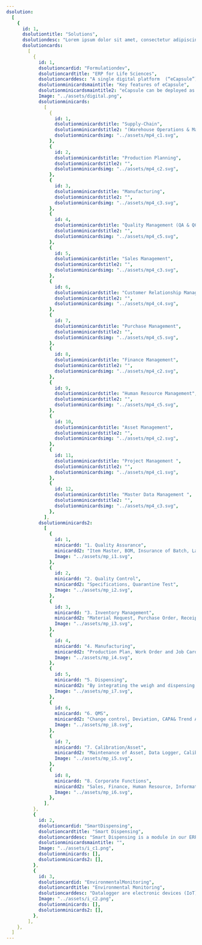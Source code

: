 ```yaml
---
dsolution:
  [
    {
      id: 1,
      dsolutiontitle: "Solutions",
      dsolutiondesc: "Lorem ipsum dolor sit amet, consectetur adipiscing elit. Nunc odio in et, lectus sit lorem id integer.",
      dsolutioncards:
        [
          {
            id: 1,
            dsolutioncardid: "Formulationdev",
            dsolutioncardtitle: "ERP for Life Sciences",
            dsolutioncarddesc: "A single digital platform  (“eCapsule”) exclusively for life sciences organizations to be efficient, consistent, and agile with their Enterprise Business Processes while staying compliant to regulatory requirements.",
            dsolutionminicardsmaintitle: "Key features of eCapsule",
            dsolutionminicardsmaintitle2: "eCapsule can be deployed as an end-to-end factory automation solution or as pointed solution to address a specific business process / departmental process",
            Image: "../assets/digital.png",
            dsolutionminicards:
              [
                {
                  id: 1,
                  dsolutionminicardstitle: "Supply-Chain",
                  dsolutionminicardstitle2: "(Warehouse Operations & Management)",
                  dsolutionminicardsimg: "../assets/mp4_c1.svg",
                },
                {
                  id: 2,
                  dsolutionminicardstitle: "Production Planning",
                  dsolutionminicardstitle2: "",
                  dsolutionminicardsimg: "../assets/mp4_c2.svg",
                },
                {
                  id: 3,
                  dsolutionminicardstitle: "Manufacturing",
                  dsolutionminicardstitle2: "",
                  dsolutionminicardsimg: "../assets/mp4_c3.svg",
                },
                {
                  id: 4,
                  dsolutionminicardstitle: "Quality Management (QA & QC)",
                  dsolutionminicardstitle2: "",
                  dsolutionminicardsimg: "../assets/mp4_c5.svg",
                },
                {
                  id: 5,
                  dsolutionminicardstitle: "Sales Management",
                  dsolutionminicardstitle2: "",
                  dsolutionminicardsimg: "../assets/mp4_c3.svg",
                },
                {
                  id: 6,
                  dsolutionminicardstitle: "Customer Relationship Management",
                  dsolutionminicardstitle2: "",
                  dsolutionminicardsimg: "../assets/mp4_c4.svg",
                },
                {
                  id: 7,
                  dsolutionminicardstitle: "Purchase Management",
                  dsolutionminicardstitle2: "",
                  dsolutionminicardsimg: "../assets/mp4_c5.svg",
                },
                {
                  id: 8,
                  dsolutionminicardstitle: "Finance Management",
                  dsolutionminicardstitle2: "",
                  dsolutionminicardsimg: "../assets/mp4_c2.svg",
                },
                {
                  id: 9,
                  dsolutionminicardstitle: "Human Resource Management",
                  dsolutionminicardstitle2: "",
                  dsolutionminicardsimg: "../assets/mp4_c5.svg",
                },
                {
                  id: 10,
                  dsolutionminicardstitle: "Asset Management",
                  dsolutionminicardstitle2: "",
                  dsolutionminicardsimg: "../assets/mp4_c2.svg",
                },
                {
                  id: 11,
                  dsolutionminicardstitle: "Project Management ",
                  dsolutionminicardstitle2: "",
                  dsolutionminicardsimg: "../assets/mp4_c1.svg",
                },
                {
                  id: 12,
                  dsolutionminicardstitle: "Master Data Management ",
                  dsolutionminicardstitle2: "",
                  dsolutionminicardsimg: "../assets/mp4_c3.svg",
                },
              ],
            dsolutionminicards2:
              [
                {
                  id: 1,
                  minicardd: "1. Quality Assurance",
                  minicardd2: "Item Master, BOM, Insurance of Batch, Label Printing",
                  Image: "../assets/mp_i1.svg",
                },
                {
                  id: 2,
                  minicardd: "2. Quality Control",
                  minicardd2: "Specifications, Quarantine Test",
                  Image: "../assets/mp_i2.svg",
                },
                {
                  id: 3,
                  minicardd: "3. Inventory Management",
                  minicardd2: "Material Request, Purchase Order, Receipt(MRN), Reconcilation adn Stock Entry",
                  Image: "../assets/mp_i3.svg",
                },
                {
                  id: 4,
                  minicardd: "4. Manufacturing",
                  minicardd2: "Production Plan, Work Order and Job Card",
                  Image: "../assets/mp_i4.svg",
                },
                {
                  id: 5,
                  minicardd: "5. Dispensing",
                  minicardd2: "By integrating the weigh and dispensing stages we can improve the speed and accuracy of operations",
                  Image: "../assets/mp_i7.svg",
                },
                {
                  id: 6,
                  minicardd: "6. QMS",
                  minicardd2: "Change control, Deviation, CAPA& Trend Analysis",
                  Image: "../assets/mp_i8.svg",
                },
                {
                  id: 7,
                  minicardd: "7. Calibration/Asset",
                  minicardd2: "Maintenance of Asset, Data Logger, Calibration",
                  Image: "../assets/mp_i5.svg",
                },
                {
                  id: 8,
                  minicardd: "8. Corporate Functions",
                  minicardd2: "Sales, Finance, Human Resource, Information Technology",
                  Image: "../assets/mp_i6.svg",
                },
              ],
          },
          {
            id: 2,
            dsolutioncardid: "SmartDispensing",
            dsolutioncardtitle: "Smart Dispensing",
            dsolutioncarddesc: "Smart Dispensing is a module in our ERP solution that ensure FIFO and accurate weight is dispensed during the raw material and packing material dispensing operation. A customized IoT device is connected to each weighing balance via Rs 232 and weigh reading from the balance is recorded in real time into the erp system.",
            dsolutionminicardsmaintitle: "",
            Image: "../assets/i_c1.png",
            dsolutionminicards: [],
            dsolutionminicards2: [],
          },
          {
            id: 3,
            dsolutioncardid: "EnvironmentalMonitoring",
            dsolutioncardtitle: "Environmental Monitoring",
            dsolutioncarddesc: "Datalogger are electronic devices (IoT) which automatically monitor and record environmental parameters (Temprature & Rh) over time, allowing conditions to be measured, documented, analysed and validated. The custom inhouse device built by Archimedis continuously monitors the room temperature and Rh in real time and provides notification (sms & Hooter ) when there is a drastic variation in temperature or Rh",
            Image: "../assets/i_c2.png",
            dsolutionminicards: [],
            dsolutionminicards2: [],
          },
        ],
    },
  ]
---
```

